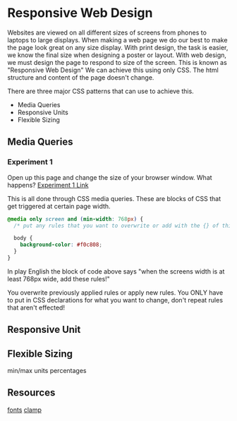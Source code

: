 # Responsive Web Design

Websites are viewed on all different sizes of screens from phones to laptops to large displays. When making a web page we do our best to make the page look great on any size display.
With print design, the task is easier, we know the final size when designing a poster or layout. With web design, we must design the page to respond to size of the screen. 
This is known as "Responsive Web Design" 
We can achieve this using only CSS. The html structure and content of the page doesn't change.
 
There are three major CSS patterns that can use to achieve this.  
- Media Queries
- Responsive Units
- Flexible Sizing

## Media Queries

### Experiment 1
Open up this page and change the size of your browser window. What happens?
[Experiment 1 Link](.examples/queries/index.html)

This is all done through CSS media queries. These are blocks of CSS that get triggered at certain page width.

```CSS
@media only screen and (min-width: 768px) {
  /* put any rules that you want to overwrite or add with the {} of this bloc */

  body {
    background-color: #f0c808;
  }
}
```

In play English the block of code above says "when the screens width is at least 768px wide, add these rules!"

You overwrite previously applied rules or apply new rules. You ONLY have to put in CSS declarations for what you want to change, don't repeat rules that aren't effected! 

## Responsive Unit 




## Flexible  Sizing
min/max units
percentages



## Resources
[fonts](https://css-tricks.com/accessible-font-sizing-explained/#aa-avoid-setting-a-base-font-size)
[clamp](https://css-tricks.com/linearly-scale-font-size-with-css-clamp-based-on-the-viewport/)
